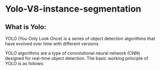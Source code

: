 # Yolo-V8-instance-segmentation

## What is Yolo:

YOLO (You Only Look Once) is a series of object detection algorithms that have evolved over time with different versions. 

YOLO algorithms are a type of convolutional neural network (CNN) designed for real-time object detection. The basic working principle of YOLO is as follows:


